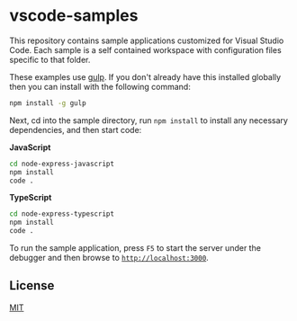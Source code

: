 # vscode-samples

This repository contains sample applications customized for Visual Studio Code.
Each sample is a self contained workspace with configuration files specific to
that folder.

These examples use [gulp](http://gulpjs.com/). If you don't already have this
installed globally then you can install with the following command:

```bash
npm install -g gulp
```

Next, cd into the sample directory, run `npm install` to install any necessary
dependencies, and then start code:

**JavaScript**

```bash
cd node-express-javascript
npm install
code .
```

**TypeScript**

```bash
cd node-express-typescript
npm install
code .
```

To run the sample application, press `F5` to start the server under the debugger
and then browse to [`http://localhost:3000`](http://localhost:3000).

## License

[MIT](LICENSE)
